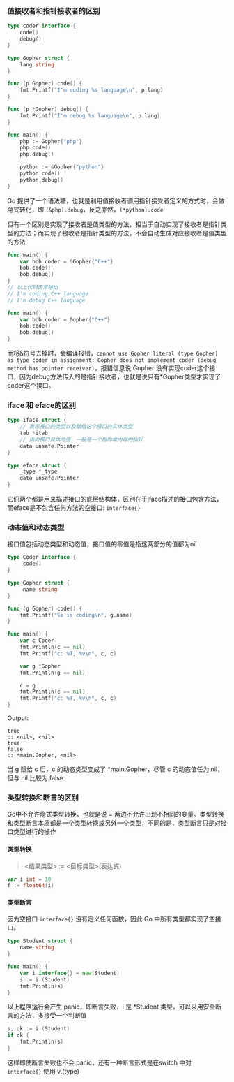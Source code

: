 ### 值接收者和指针接收者的区别

```go
type coder interface {
	code()
	debug()
}

type Gopher struct {
	lang string
}

func (p Gopher) code() {
	fmt.Printf("I'm coding %s language\n", p.lang)
}

func (p *Gopher) debug() {
	fmt.Printf("I'm debug %s language\n", p.lang)
}

func main() {
	php := Gopher{"php"}
	php.code()
	php.debug()

	python := &Gopher{"python"}
	python.code()
	python.debug()
}
```

Go 提供了一个语法糖，也就是利用值接收者调用指针接受者定义的方式时，会做隐式转化，即 `(&php).debug`，反之亦然，`(*python).code`

但有一个区别是实现了接收者是值类型的方法，相当于自动实现了接收者是指针类型的方法；而实现了接收者是指针类型的方法，不会自动生成对应接收者是值类型的方法

```go
func main() {
	var bob coder = &Gopher{"C++"}
	bob.code()
	bob.debug()
}
// 以上代码正常输出
// I'm coding C++ language
// I'm debug C++ language

func main() {
    var bob coder = Gopher{"C++"}
	bob.code()
	bob.debug()
}
```

而将&符号去掉时，会编译报错，`cannot use Gopher literal (type Gopher) as type coder in assignment: Gopher does not implement coder (debug method has pointer receiver)`，报错信息说 Gopher 没有实现coder这个接口，因为debug方法传入的是指针接收者，也就是说只有*Gopher类型才实现了coder这个接口。

### iface 和 eface的区别

```go
type iface struct {
    // 表示接口的类型以及赋给这个接口的实体类型
    tab *itab
    // 指向接口具体的值，一般是一个指向堆内存的指针
    data unsafe.Pointer
}

type eface struct {
    _type *_type
    data unsafe.Pointer
}
```

它们两个都是用来描述接口的底层结构体，区别在于iface描述的接口包含方法，而eface是不包含任何方法的空接口: `interface{}`

### 动态值和动态类型

接口值包括动态类型和动态值，接口值的零值是指这两部分的值都为nil

```go
type Coder interface {
	 code()
}

type Gopher struct {
	 name string
}

func (g Gopher) code() {
	fmt.Printf("%s is coding\n", g.name)
}

func main() {
	var c Coder
	fmt.Println(c == nil)
	fmt.Printf("c: %T, %v\n", c, c)

	var g *Gopher
	fmt.Println(g == nil)

	c = g
	fmt.Println(c == nil)
	fmt.Printf("c: %T, %v\n", c, c)
}
```

Output:

```
true
c: <nil>, <nil>
true
false
c: *main.Gopher, <nil>
```

当 g 赋给 c 后，c 的动态类型变成了 *main.Gopher，尽管 c 的动态值任为 nil，但与 nil 比较为 false



### 类型转换和断言的区别

Go中不允许隐式类型转换，也就是说 = 两边不允许出现不相同的变量。类型转换和类型断言本质都是一个类型转换成另外一个类型，不同的是，类型断言只是对接口类型进行的操作

#### 类型转换

><结果类型> := <目标类型>(表达式)

```go
var i int = 10
f := float64(i)
```

#### 类型断言

因为空接口 `interface{}` 没有定义任何函数，因此 Go 中所有类型都实现了空接口。

```go
type Student struct {
    name string
}

func main() {
    var i interface{} = new(Student)
    s := i.(Student)
    fmt.Println(s)
}
```

以上程序运行会产生 panic，即断言失败，i 是 *Student 类型，可以采用安全断言的方法，多接受一个判断值

```go
s, ok := i.(Student)
if ok {
	fmt.Println(s)
}
```

这样即使断言失败也不会 panic，还有一种断言形式是在switch 中对 `interface{}` 使用 v.(type)

